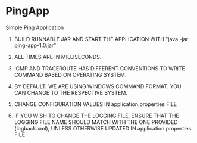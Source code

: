 # PingApp

Simple Ping Application

1) BUILD RUNNABLE JAR AND START THE APPLICATION WITH "java -jar ping-app-1.0.jar"

2) ALL TIMES ARE IN MILLISECONDS.

3) ICMP AND TRACEROUTE HAS DIFFERENT CONVENTIONS TO WRITE COMMAND BASED ON OPERATING SYSTEM.                                                   		

4) BY DEFAULT, WE ARE USING WINDOWS COMMAND FORMAT. YOU CAN CHANGE TO THE RESPECTIVE SYSTEM.

5) CHANGE CONFIGURATION VALUES IN application.properties FILE

6) IF YOU WISH TO CHANGE THE LOGGING FILE, ENSURE THAT THE LOGGING FILE NAME SHOULD MATCH WITH THE ONE PROVIDED (logback.xml), UNLESS OTHERWISE UPDATED IN application.properties FILE
